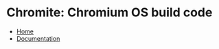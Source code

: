 # Chromite: Chromium OS build code

[logo]: https://chromium-review.googlesource.com/plugins/chromium-style/static/web/chromium_logo.png
[home]: /README.md

* [Home][home]
* [Documentation](./docs)
